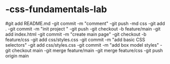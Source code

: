 # -css-fundamentals-lab 
 #git add README.md
 -git commit -m "comment"
 -git push
 -md css
 -git add .
 -git commit -m  "init project "
 -git push
 -git checkout -b feature/main
 -git add index.html
 -git commit -m "create main page"
 -git checkout -b feature/css 
 -git add css/styles.css
 -git commit -m "add basic CSS selectors"
 -git add css/styles.css
 -git commit -m "add box model styles"
 -git checkout main
 -git merge feature/main
 -git merge feature/css
 -git push origin main